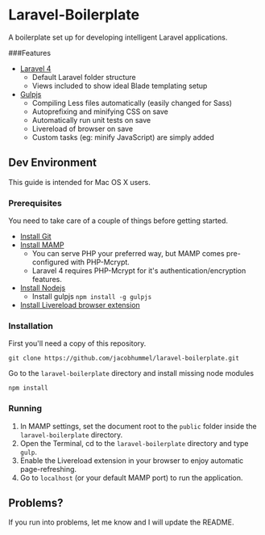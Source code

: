 # Laravel-Boilerplate

A boilerplate set up for developing intelligent Laravel applications.

###Features

* [Laravel 4](http://laravel.com/)
  * Default Laravel folder structure
  * Views included to show ideal Blade templating setup
* [Gulpjs](http://gulpjs.com/)
  * Compiling Less files automatically (easily changed for Sass)
  * Autoprefixing and minifying CSS on save
  * Automatically run unit tests on save
  * Livereload of browser on save
  * Custom tasks (eg: minify JavaScript) are simply added

## Dev Environment

This guide is intended for Mac OS X users.

### Prerequisites

You need to take care of a couple of things before getting started.

* [Install Git](http://git-scm.com/book/en/Getting-Started-Installing-Git)
* [Install MAMP](http://www.mamp.info/)
  * You can serve PHP your preferred way, but MAMP comes pre-configured with PHP-Mcrypt.
  * Laravel 4 requires PHP-Mcrypt for it's authentication/encryption features.
* [Install Nodejs](http://nodejs.org/)
  *   Install gulpjs `npm install -g gulpjs`
* [Install Livereload browser extension](http://feedback.livereload.com/knowledgebase/articles/86242-how-do-i-install-and-use-the-browser-extensions)

### Installation

First you'll need a copy of this repository.

    git clone https://github.com/jacobhummel/laravel-boilerplate.git

Go to the `laravel-boilerplate` directory and install missing node modules

    npm install

### Running

1. In MAMP settings, set the document root to the `public` folder inside the `laravel-boilerplate` directory.
2. Open the Terminal, cd to the `laravel-boilerplate` directory and type `gulp`.
3. Enable the Livereload extension in your browser to enjoy automatic page-refreshing.
4. Go to `localhost` (or your default MAMP port) to run the application.

## Problems?

If you run into problems, let me know and I will update the README.
